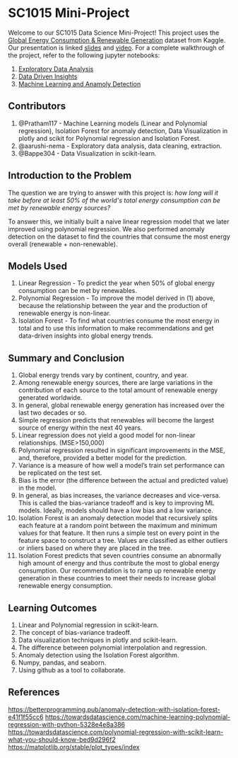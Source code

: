 # SC1015 Mini-Project
Welcome to our SC1015 Data Science Mini-Project! This project uses the [Global Energy Consumption & Renewable Generation](https://www.kaggle.com/datasets/jamesvandenberg/renewable-power-generation) dataset from Kaggle. Our presentation is linked [slides](https://docs.google.com/presentation/d/1BiESdyCDe18korISUYRaPje2cy7CG9sy6mEpWsvPSJQ/edit?usp=sharing) and [video](https://drive.google.com/file/d/157ETJFmPq6lHxcoHpRSCc8RqUW1dP3R1/view?usp=sharing). For a complete walkthrough of the project, refer to the following jupyter notebooks:

1. [Exploratory Data Analysis](https://github.com/aarushi-nema/SC1015-Project/blob/main/EDA.ipynb)
2. [Data Driven Insights](https://github.com/aarushi-nema/SC1015-Project/blob/main/Data%20Driven%20Insights.ipynb)
3. [Machine Learning and Anamoly Detection](https://github.com/aarushi-nema/SC1015-Project/blob/main/Machine%20Learning%20and%20Anomaly%20Detection.ipynb)

## Contributors

1. @Pratham117 - Machine Learning models (Linear and Polynomial regression), Isolation Forest for anomaly detection, Data Visualization in plotly and scikit for Polynomial regression and Isolation Forest.
2. @aarushi-nema - Exploratory data analysis, data cleaning, extraction.
3. @Bappe304 - Data Visualization in scikit-learn.

## Introduction to the Problem

The question we are trying to answer with this project is: *how long will it take before at least 50% of the world's total energy consumption can be met by renewable energy sources?*

To answer this, we initially built a naive linear regression model that we later improved using polynomial regression. We also performed anomaly detection on the dataset to find the countries that consume the most energy overall (renewable + non-renewable).

## Models Used

1. Linear Regression - To predict the year when 50% of global energy consumption can be met by renewables.
2. Polynomial Regression - To improve the model derived in (1) above, because the relationship between the year and the production of renewable energy is non-linear.
3. Isolation Forest - To find what countries consume the most energy in total and to use this information to make recommendations and get data-driven insights into global energy trends.

## Summary and Conclusion

1. Global energy trends vary by continent, country, and year.
2. Among renewable energy sources, there are large variations in the contribution of each source to the total amount of renewable energy generated worldwide.
3. In general, global renewable energy generation has increased over the last two decades or so.
4. Simple regression predicts that renewables will become the largest source of energy within the next 40 years.
5. Linear regression does not yield a good model for non-linear relationships. (MSE>150,000)
6. Polynomial regression resulted in significant improvements in the MSE, and, therefore, provided a better model for the prediction.
7. Variance is a measure of how well a model’s train set performance can be replicated on the test set.
8. Bias is the error (the difference between the actual and predicted value) in the model.
9. In general, as bias increases, the variance decreases and vice-versa. This is called the bias-variance tradeoff and is key to improving ML models. Ideally, models should have a low bias and a low variance.
10. Isolation Forest is an anomaly detection model that recursively splits each feature at a random point between the maximum and minimum values for that feature. It then runs a simple test on every point in the feature space to construct a tree. Values are classified as either outliers or inliers based on where they are placed in the tree.
11. Isolation Forest predicts that seven countries consume an abnormally high amount of energy and thus contribute the most to global energy consumption. Our recommendation is to ramp up renewable energy generation in these countries to meet their needs to increase global renewable energy consumption.

## Learning Outcomes

1. Linear and Polynomial regression in scikit-learn.
2. The concept of bias-variance tradeoff.
3. Data visualization techniques in plotly and scikit-learn.
4. The difference between polynomial interpolation and regression.
5. Anomaly detection using the Isolation Forest algorithm.
6. Numpy, pandas, and seaborn.
7. Using github as a tool to collaborate.

## References

https://betterprogramming.pub/anomaly-detection-with-isolation-forest-e41f1f55cc6
https://towardsdatascience.com/machine-learning-polynomial-regression-with-python-5328e4e8a386
https://towardsdatascience.com/polynomial-regression-with-scikit-learn-what-you-should-know-bed9d296f2
https://matplotlib.org/stable/plot_types/index



